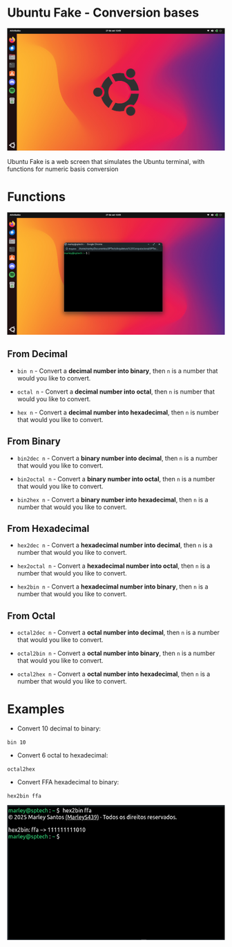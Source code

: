 # Ubuntu Fake - Conversion bases

![Ubuntu Fake](https://github.com/MarleyS439/ubuntu-fake-conversion-bases/blob/master/public/assets/images/screenshot2.png "Ubuntu Fake")

Ubuntu Fake is a web screen that simulates the Ubuntu terminal, with functions for numeric basis conversion

# Functions

![Ubuntu Fake Terminal](https://github.com/MarleyS439/ubuntu-fake-conversion-bases/blob/master/public/assets/images/screenshot1.png "Terminal on Ubuntu Fake")

## From Decimal

- `bin n` - Convert a **decimal number into binary**, then `n` is a number that would you like to convert.

- `octal n` - Convert a **decimal number into octal**, then `n` is number that would you like to convert.

- `hex n` - Convert a **decimal number into hexadecimal**, then `n` is number that would you like to convert.

## From Binary

- `bin2dec n` - Convert a **binary number into decimal**, then `n` is a number that would you like to convert.

- `bin2octal n` - Convert a **binary number into octal**, then `n` is a number that would you like to convert.

- `bin2hex n` - Convert a **binary number into hexadecimal**, then `n` is a number that would you like to convert.

## From Hexadecimal

- `hex2dec n` - Convert a **hexadecimal number into decimal**, then `n` is a number that would you like to convert.

- `hex2octal n` - Convert a **hexadecimal number into octal**, then `n` is a number that would you like to convert.

- `hex2bin n` - Convert a **hexadecimal number into binary**, then `n` is a number that would you like to convert.

## From Octal

- `octal2dec n` - Convert a **octal number into decimal**, then `n` is a number that would you like to convert.

- `octal2bin n` - Convert a **octal number into binary**, then `n` is a number that would you like to convert.

- `octal2hex n` - Convert a **octal number into hexadecimal**, then `n` is a number that would you like to convert.

# Examples

- Convert 10 decimal to binary:

`bin 10`

- Convert 6 octal to hexadecimal:

`octal2hex `

- Convert FFA hexadecimal to binary:

`hex2bin ffa`

![Hexadecimal to Binary](https://github.com/MarleyS439/ubuntu-fake-conversion-bases/blob/master/public/assets/images/terminal.png "Hexadecimal to Binary")
